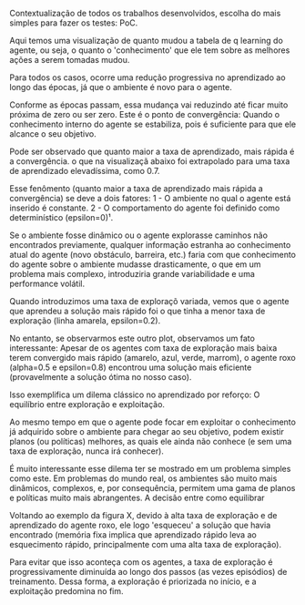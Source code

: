 Contextualização de todos os trabalhos desenvolvidos, escolha do mais simples para fazer os testes: PoC. 

Aqui temos uma visualização de quanto mudou a tabela de q learning do agente, ou seja, o quanto o 'conhecimento' que ele tem sobre as melhores ações a serem tomadas mudou.

Para todos os casos, ocorre uma redução progressiva no aprendizado ao longo das épocas, já que o ambiente é novo para o agente.

Conforme as épocas passam, essa mudança vai reduzindo até ficar muito próxima de zero ou ser zero. Este é o ponto de convergência: Quando o conhecimento interno do agente se estabiliza, pois é suficiente para que ele alcance o seu objetivo.

Pode ser observado que quanto maior a taxa de aprendizado, mais rápida é a convergência. o que na visualizaçã abaixo foi extrapolado para uma taxa de aprendizado elevadíssima, como 0.7.

Esse fenômento (quanto maior a taxa de aprendizado mais rápida a convergência) se deve a dois fatores:
1 - O ambiente no qual o agente está inserido é constante. 
2 - O comportamento do agente foi definido como determinístico (epsilon=0)¹.

Se o ambiente fosse dinâmico ou o agente explorasse caminhos não encontrados previamente, qualquer informação estranha ao conhecimento atual do agente (novo obstáculo, barreira, etc.) faria com que conhecimento do agente sobre o ambiente mudasse drasticamente, o que em um problema mais complexo, introduziria grande variabilidade e uma performance volátil.

Quando introduzimos uma taxa de exploraçõ variada, vemos que o agente que aprendeu a solução mais rápido foi o que tinha a menor taxa de exploração (linha amarela, epsilon=0.2).

No entanto, se observarmos este outro plot, observamos um fato interessante: Apesar de os agentes com taxa de exploração mais baixa terem convergido mais rápido (amarelo, azul, verde, marrom), o agente roxo (alpha=0.5 e epsilon=0.8) encontrou uma solução mais eficiente (provavelmente a solução ótima no nosso caso).

Isso exemplifica um dilema clássico no aprendizado por reforço: O equilíbrio entre exploração e exploitação.

Ao mesmo tempo em que o agente pode focar em exploitar o conhecimento já adquirido sobre o ambiente para chegar ao seu objetivo, podem existir planos (ou políticas) melhores, as quais ele ainda não conhece (e sem uma taxa de exploração, nunca irá conhecer).

É muito interessante esse dilema ter se mostrado em um problema simples como este. Em problemas do mundo real, os ambientes são muito mais dinâmicos, complexos, e, por consequência, permitem uma gama de planos e políticas muito mais abrangentes. A decisão entre como equilibrar 


Voltando ao exemplo da figura X, devido à alta taxa de exploração e de aprendizado do agente roxo, ele logo 'esqueceu' a solução que havia encontrado (memória fixa implica que aprendizado rápido leva ao esquecimento rápido, principalmente com uma alta taxa de exploração).

Para evitar que isso aconteça com os agentes, a taxa de exploração é progressivamente diminuída ao longo dos passos (as vezes episódios) de treinamento. Dessa forma, a exploração é priorizada no início, e a exploitação predomina no fim.